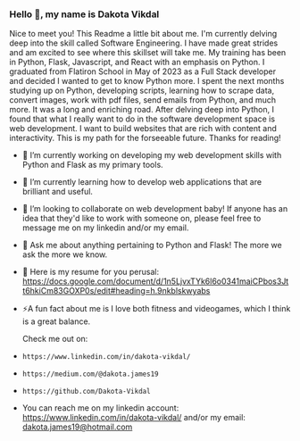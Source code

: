 ### Hello 👋, my name is Dakota Vikdal

Nice to meet you! This Readme a little bit about me. I'm currently delving deep into the skill called Software Engineering. I have made great strides and am excited to see where this skillset will take me. My training has been in Python, Flask, Javascript, and React with an emphasis on Python. I graduated from Flatiron School in May of 2023 as a Full Stack developer and decided I wanted to get to know Python more. I spent the next months studying up on Python, developing scripts, learning how to scrape data, convert images, work with pdf files, send emails from Python, and much more. It was a long and enriching road. After delving deep into Python, I found that what I really want to do in the software development space is web development. I want to build websites that are rich with content and interactivity. This is my path for the forseeable future. Thanks for reading!  

- 🔭 I’m currently working on developing my web development skills with Python and Flask as my primary tools.
  
- 🌱 I’m currently learning how to develop web applications that are brilliant and useful.
  
- 👯 I’m looking to collaborate on web development baby! If anyone has an idea that they'd like to work with someone on, please feel free to message me on my linkedin and/or my email.
  
- 💬 Ask me about anything pertaining to Python and Flask! The more we ask the more we know.

- 📄 Here is my resume for you perusal: https://docs.google.com/document/d/1n5LjvxTYk6l6o0341maiCPbos3Jtt6hkiCm83GOXP0s/edit#heading=h.9nkblskwyabs

- ⚡A fun fact about me is I love both fitness and videogames, which I think is a great balance.
  
  Check me out on:
-     https://www.linkedin.com/in/dakota-vikdal/
-     https://medium.com/@dakota.james19
-     https://github.com/Dakota-Vikdal

- You can reach me on my linkedin account: https://www.linkedin.com/in/dakota-vikdal/ and/or my email: dakota.james19@hotmail.com
  



